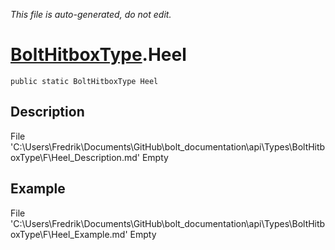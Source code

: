 *This file is auto-generated, do not edit.*

# [BoltHitboxType](Types/BoltHitboxType.md).Heel
`public static BoltHitboxType Heel`
## Description
File 'C:\Users\Fredrik\Documents\GitHub\bolt_documentation\api\Types\BoltHitboxType\F\Heel_Description.md' Empty
## Example
File 'C:\Users\Fredrik\Documents\GitHub\bolt_documentation\api\Types\BoltHitboxType\F\Heel_Example.md' Empty
